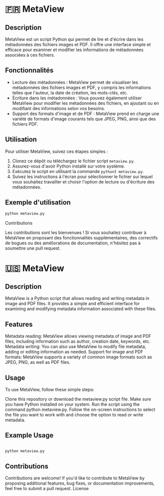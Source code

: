 # :fr: MetaView

## Description
MetaView est un script Python qui permet de lire et d'écrire dans les métadonnées des fichiers images et PDF. Il offre une interface simple et efficace pour examiner et modifier les informations de métadonnées associées à ces fichiers.

## Fonctionnalités
- Lecture des métadonnées : MetaView permet de visualiser les métadonnées des fichiers images et PDF, y compris les informations telles que l'auteur, la date de création, les mots-clés, etc.
- Écriture dans les métadonnées : Vous pouvez également utiliser MetaView pour modifier les métadonnées des fichiers, en ajoutant ou en modifiant des informations selon vos besoins.
- Support des formats d'image et de PDF : MetaView prend en charge une variété de formats d'image courants tels que JPEG, PNG, ainsi que des fichiers PDF.

## Utilisation
Pour utiliser MetaView, suivez ces étapes simples :
1. Clonez ce dépôt ou téléchargez le fichier script `metaview.py`.
2. Assurez-vous d'avoir Python installé sur votre système.
3. Exécutez le script en utilisant la commande `python3 metaview.py`.
4. Suivez les instructions à l'écran pour sélectionner le fichier sur lequel vous souhaitez travailler et choisir l'option de lecture ou d'écriture des métadonnées.

## Exemple d'utilisation
```bash
python metaview.py
````

Contributions

Les contributions sont les bienvenues ! Si vous souhaitez contribuer à MetaView en proposant des fonctionnalités supplémentaires, des correctifs de bogues ou des améliorations de documentation, n'hésitez pas à soumettre une pull request.

# :us: MetaView
## Description

MetaView is a Python script that allows reading and writing metadata in image and PDF files. It provides a simple and efficient interface for examining and modifying metadata information associated with these files.

## Features

Metadata reading: MetaView allows viewing metadata of image and PDF files, including information such as author, creation date, keywords, etc.
Metadata writing: You can also use MetaView to modify file metadata, adding or editing information as needed.
Support for image and PDF formats: MetaView supports a variety of common image formats such as JPEG, PNG, as well as PDF files.

## Usage

To use MetaView, follow these simple steps:

Clone this repository or download the metaview.py script file.
Make sure you have Python installed on your system.
Run the script using the command python metaview.py.
Follow the on-screen instructions to select the file you want to work with and choose the option to read or write metadata.

## Example Usage

```bash

python metaview.py
```

## Contributions

Contributions are welcome! If you'd like to contribute to MetaView by proposing additional features, bug fixes, or documentation improvements, feel free to submit a pull request.
License

